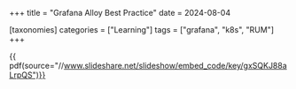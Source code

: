 +++
title = "Grafana Alloy Best Practice"
date = 2024-08-04

[taxonomies]
categories = ["Learning"]
tags = ["grafana", "k8s", "RUM"]
+++

{{ pdf(source="//www.slideshare.net/slideshow/embed_code/key/gxSQKJ88aLrpQS")}}
